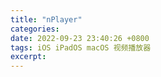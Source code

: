 ```yaml
---
title: "nPlayer"
categories: 
date: 2022-09-23 23:40:26 +0800
tags: iOS iPadOS macOS 视频播放器
excerpt: 
---
```










